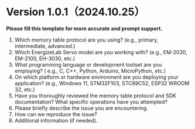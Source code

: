 # Version 1.0.1（2024.10.25）
**Please fill this template for more accurate and prompt support.**
1. Which memory table protocol are you using? (e.g., primary, intermediate, advanced.)
2. Which EnergizeLab Servo model are you working with? (e.g., EM-2030, EM-2100, EH-3030, etc.)
3. What programming language or development toolset are you employing? ( e.g., C, C++, Python, Arduino, MicroPython, etc.)
4. On which platform or hardware environment are you deploying your application? (e.g., Windows 11, STM32F103, STC89C52, ESP32 WROOM 32, etc.)
5. Have you thoroughly reviewed the memory table protocol and SDK documentation? What specific operations have you attempted?
6. Please briefly describe the issue you are encountering.
7. How can we reproduce the issue?
8. Additional information (if needed).
